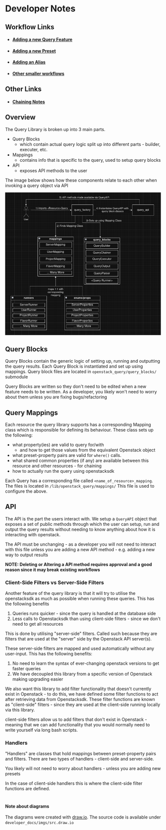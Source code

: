 # Developer Notes

## Workflow Links
- #### [Adding a new Query Feature](ADDING_NEW_QUERIES.md)
- #### [Adding a new Preset](ADDING_NEW_PRESETS.md)
- #### [Adding an Alias](ADDING_ALIASES.md)
- #### [Other smaller workflows](OTHER_WORKFLOWS.md)

## Other Links
- #### [Chaining Notes](CHAINING.md)


## Overview

The Query Library is broken up into 3 main parts.
- Query Blocks
  - which contain actual query logic split up into different parts - builder, executer, etc.
- Mappings
  - contains info that is specific to the query, used to setup query blocks
- API
  - exposes API methods to the user

The image below shows how these components relate to each other when invoking a query object via API

![Query API Workflow](./imgs/queryapi-workflow.png)


## Query Blocks

Query Blocks contain the generic logic of setting up, running and outputting the query results.
Each Query Block is instantiated and set up using mappings.
Query block files are located in `openstack_query/query_blocks/` submodule

Query Blocks are written so they don't need to be edited when a new feature needs to be written.
As a developer, you likely won't need to worry about them unless you are fixing bugs/refactoring

## Query Mappings

Each resource the query library supports has a corresponding Mapping class which is responsible for defining its behaviour.
These class sets up the following:
 - what property(ies) are valid to query for/with
   - and how to get those values from the equivalent Openstack object
 - what preset-property pairs are valid for `where()` calls.
 - what shared common properties (if any) are available between this resource and other resources - for chaining
 - how to actually run the query using openstacksdk

Each Query has a corresponding file called `<name_of_resource>_mapping`. The files is located in `/lib/openstack_query/mappings/`
This file is used to configure the above.


## API

The API is the part the users interact with. We setup a `QueryAPI` object that exposes a set of public methods through
which the user can setup, run and output the query results without needing to know anything about how it is interacting
with openstack.

The API must be unchanging - as a developer you will not need to interact with this file unless you are adding a new
API method - e.g. adding a new way to output results

**NOTE: Deleting or Altering a API method requires approval and a good reason since it may break existing workflows**


### Client-Side Filters vs Server-Side Filters

Another feature of the query library is that it will try to utilise the openstacksdk as much as possible when
running these queries. This has the following benefits

1. Queries runs quicker - since the query is handled at the database side
2. Less calls to Openstacksdk than using client-side filters - since we don't need to get all resources

This is done by utilising "server-side" filters. Called such because they are filters that are used at the "server"
side by the Openstack API server(s).

These server-side filters are mapped and used automatically without any user-input. This has the following benefits:

1. No need to learn the syntax of ever-changing openstack versions to get faster queries
2. We have decoupled this library from a specific version of Openstack making upgrading easier

We also want this library to add filter functionality that doesn't currently exist in Openstack - to do this, we
have defined some filter functions to act after retrieving data from Openstacksdk. These filter functions are known as
"client-side" filters - since they are used at the client-side running locally via this library.

client-side filters allow us to add filters that don't exist in Openstack - meaning that we can add functionality that
you would normally need to write yourself via long bash scripts.

### Handlers

"Handlers" are classes that hold mappings between preset-property pairs and filters.
There are two types of handlers - client-side and server-side.

You likely will not need to worry about handlers - unless you are adding new presets

In the case of client-side handlers this is where the client-side filter functions are defined.

#
#### Note about diagrams
The diagrams were created with [draw.io](https://app.diagrams.net/).
The source code is available under `developer_docs/imgs/src.draw.io`
